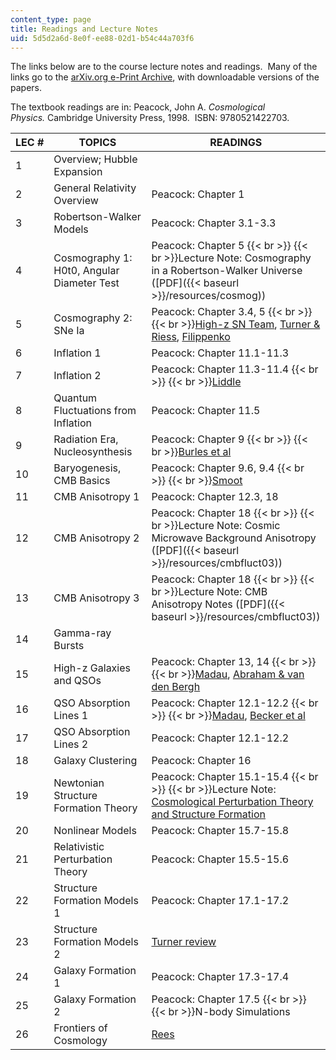 ```yaml
---
content_type: page
title: Readings and Lecture Notes
uid: 5d5d2a6d-8e0f-ee88-02d1-b54c44a703f6
---
```


The links below are to the course lecture notes and readings.  Many of the links go to the [arXiv.org e-Print Archive](http://de.arxiv.org/), with downloadable versions of the papers.

The textbook readings are in: Peacock, John A. _Cosmological Physics._ Cambridge University Press, 1998.  ISBN: 9780521422703.

| LEC # | TOPICS | READINGS |
| --- | --- | --- |
| 1 | Overview; Hubble Expansion | &nbsp; |
| 2 | General Relativity Overview | Peacock: Chapter 1 |
| 3 | Robertson-Walker Models | Peacock: Chapter 3.1-3.3 |
| 4 | Cosmography 1: H0t0, Angular Diameter Test | Peacock: Chapter 5  {{< br >}}  {{< br >}}Lecture Note: Cosmography in a Robertson-Walker Universe ([PDF]({{< baseurl >}}/resources/cosmog)) |
| 5 | Cosmography 2: SNe Ia | Peacock: Chapter 3.4, 5  {{< br >}}  {{< br >}}[High-z SN Team](http://www.cfa.harvard.edu/supernova//HighZ.html), [Turner & Riess](http://de.arxiv.org/abs/astro-ph/0106051), [Filippenko](http://de.arxiv.org/abs/astro-ph/0109399) |
| 6 | Inflation 1 | Peacock: Chapter 11.1-11.3 |
| 7 | Inflation 2 | Peacock: Chapter 11.3-11.4  {{< br >}}  {{< br >}}[Liddle](http://de.arxiv.org/abs/astro-ph/0109439) |
| 8 | Quantum Fluctuations from Inflation | Peacock: Chapter 11.5 |
| 9 | Radiation Era, Nucleosynthesis | Peacock: Chapter 9  {{< br >}}  {{< br >}}[Burles et al](http://de.arxiv.org/abs/astro-ph/0010171) |
| 10 | Baryogenesis, CMB Basics | Peacock: Chapter 9.6, 9.4  {{< br >}}  {{< br >}}[Smoot](http://de.arxiv.org/abs/astro-ph/9902027) |
| 11 | CMB Anisotropy 1 | Peacock: Chapter 12.3, 18 |
| 12 | CMB Anisotropy 2 | Peacock: Chapter 18  {{< br >}}  {{< br >}}Lecture Note: Cosmic Microwave Background Anisotropy ([PDF]({{< baseurl >}}/resources/cmbfluct03)) |
| 13 | CMB Anisotropy 3 | Peacock: Chapter 18  {{< br >}}  {{< br >}}Lecture Note: CMB Anisotropy Notes ([PDF]({{< baseurl >}}/resources/cmbfluct03)) |
| 14 | Gamma-ray Bursts | &nbsp; |
| 15 | High-z Galaxies and QSOs | Peacock: Chapter 13, 14  {{< br >}}  {{< br >}}[Madau](http://de.arxiv.org/abs/astro-ph/9902228), [Abraham & van den Bergh](http://de.arxiv.org/abs/astro-ph/0109358) |
| 16 | QSO Absorption Lines 1 | Peacock: Chapter 12.1-12.2  {{< br >}}  {{< br >}}[Madau](http://de.arxiv.org/abs/astro-ph/0005106), [Becker et al](http://de.arxiv.org/abs/astro-ph/0108097) |
| 17 | QSO Absorption Lines 2 | Peacock: Chapter 12.1-12.2 |
| 18 | Galaxy Clustering | Peacock: Chapter 16 |
| 19 | Newtonian Structure Formation Theory | Peacock: Chapter 15.1-15.4  {{< br >}}  {{< br >}}Lecture Note: [Cosmological Perturbation Theory and Structure Formation](http://de.arxiv.org/abs/astro-ph/0101009) |
| 20 | Nonlinear Models | Peacock: Chapter 15.7-15.8 |
| 21 | Relativistic Perturbation Theory | Peacock: Chapter 15.5-15.6 |
| 22 | Structure Formation Models 1 | Peacock: Chapter 17.1-17.2 |
| 23 | Structure Formation Models 2 | [Turner review](http://de.arxiv.org/abs/astro-ph/9901168) |
| 24 | Galaxy Formation 1 | Peacock: Chapter 17.3-17.4 |
| 25 | Galaxy Formation 2 | Peacock: Chapter 17.5  {{< br >}}  {{< br >}}N-body Simulations |
| 26 | Frontiers of Cosmology | [Rees](http://de.arxiv.org/abs/astro-ph/0103391)